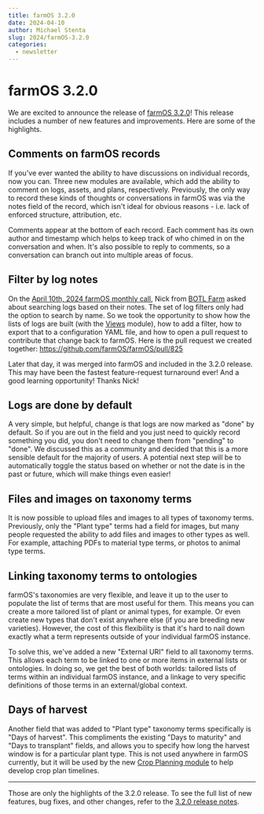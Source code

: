 ```yaml
---
title: farmOS 3.2.0
date: 2024-04-10
author: Michael Stenta
slug: 2024/farmOS-3.2.0
categories:
  - newsletter
---
```


# farmOS 3.2.0

We are excited to announce the release of
[farmOS 3.2.0](https://github.com/farmOS/farmOS/releases/tag/3.2.0)!
This release includes a number of new features and improvements. Here are some
of the highlights.

## Comments on farmOS records

If you've ever wanted the ability to have discussions on individual records, now
you can. Three new modules are available, which add the ability to comment on
logs, assets, and plans, respectively. Previously, the only way to record these
kinds of thoughts or conversations in farmOS was via the notes field of the
record, which isn't ideal for obvious reasons - i.e. lack of enforced structure,
attribution, etc.

Comments appear at the bottom of each record. Each comment has its own author
and timestamp which helps to keep track of who chimed in on the conversation
and when. It's also possible to reply to comments, so a conversation can branch
out into multiple areas of focus.

## Filter by log notes

On the
[April 10th, 2024 farmOS monthly call](https://farmos.discourse.group/t/farmos-monthly-call-10-april-2024/1972),
Nick from [BOTL Farm](https://botlfarm.com/) asked about searching logs based on
their notes. The set of log filters only had the option to search by name. So we
took the opportunity to show how the lists of logs are built (with the
[Views](https://www.drupal.org/docs/8/core/modules/views/overview) module), how
to add a filter, how to export that to a configuration YAML file, and how to
open a pull request to contribute that change back to farmOS. Here is the pull
request we created together: https://github.com/farmOS/farmOS/pull/825

Later that day, it was merged into farmOS and included in the 3.2.0 release.
This may have been the fastest feature-request turnaround ever! And a good
learning opportunity! Thanks Nick!

## Logs are done by default

A very simple, but helpful, change is that logs are now marked as "done" by
default. So if you are out in the field and you just need to quickly record
something you did, you don't need to change them from "pending" to "done". We
discussed this as a community and decided that this is a more sensible default
for the majority of users. A potential next step will be to automatically
toggle the status based on whether or not the date is in the past or future,
which will make things even easier!

## Files and images on taxonomy terms

It is now possible to upload files and images to all types of taxonomy terms.
Previously, only the "Plant type" terms had a field for images, but many people
requested the ability to add files and images to other types as well. For
example, attaching PDFs to material type terms, or photos to animal type terms.

## Linking taxonomy terms to ontologies

farmOS's taxonomies are very flexible, and leave it up to the user to populate
the list of terms that are most useful for them. This means you can create a
more tailored list of plant or animal types, for example. Or even create new
types that don't exist anywhere else (if you are breeding new varieties).
However, the cost of this flexibility is that it's hard to nail down exactly
what a term represents outside of your individual farmOS instance.

To solve this, we've added a new "External URI" field to all taxonomy terms.
This allows each term to be linked to one or more items in external lists or
ontologies. In doing so, we get the best of both worlds: tailored lists of
terms within an individual farmOS instance, and a linkage to very specific
definitions of those terms in an external/global context.

## Days of harvest

Another field that was added to "Plant type" taxonomy terms specifically is
"Days of harvest". This compliments the existing "Days to maturity" and "Days to
transplant" fields, and allows you to specify how long the harvest window is for
a particular plant type. This is not used anywhere in farmOS currently, but it
will be used by the new
[Crop Planning module](https://github.com/mstenta/farm_crop_plan) to help
develop crop plan timelines.

---

Those are only the highlights of the 3.2.0 release. To see the full list of
new features, bug fixes, and other changes, refer to the
[3.2.0 release notes](https://github.com/farmOS/farmOS/blob/3.2.0/CHANGELOG.md).

